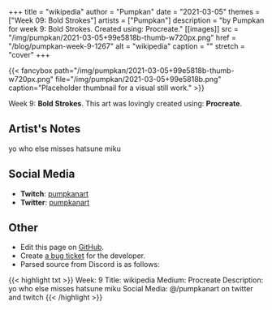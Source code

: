 +++
title =       "wikipedia"
author =      "Pumpkan"
date =        "2021-03-05"
themes =      ["Week 09: Bold Strokes"]
artists =     ["Pumpkan"]
description = "by Pumpkan for week 9: Bold Strokes. Created using: Procreate."
[[images]]
      src = "/img/pumpkan/2021-03-05+99e5818b-thumb-w720px.png"
      href = "/blog/pumpkan-week-9-1267"
      alt = "wikipedia"
      caption = ""
      stretch = "cover"
+++

{{< fancybox path="/img/pumpkan/2021-03-05+99e5818b-thumb-w720px.png" file="/img/pumpkan/2021-03-05+99e5818b.png" caption="Placeholder thumbnail for a visual still work." >}}


Week 9: **Bold Strokes**. This art was lovingly created using: **Procreate**.

## Artist's Notes

yo who else misses hatsune miku

## Social Media

- **Twitch**: <a href='https://twitch.tv/pumpkanart' target='_blank'>pumpkanart</a>
- **Twitter**: <a href='https://twitter.com/pumpkanart' target='_blank'>pumpkanart</a>

## Other

- Edit this page on [GitHub](https://github.com/teaminkling/web-refresh/edit/main/content/blog/pumpkan-week-9-1267.md).
- Create [a bug ticket](https://github.com/teaminkling/web-refresh/issues/new?assignees=&labels=bug&template=problem-report.md&title=) for the developer.
- Parsed source from Discord is as follows:

{{< highlight txt >}}
Week: 9
Title: wikipedia
Medium: Procreate
Description: yo who else misses hatsune miku
Social Media: @/pumpkanart on twitter and twitch
{{< /highlight >}}